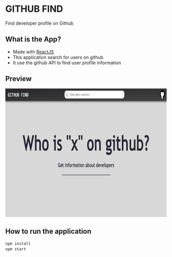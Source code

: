 # GITHUB FIND

Find developer profile on Github

## What is the App?

- Made with [ReactJS](https://github.com/facebook/create-react-app/)
- This application search for users on github
- It use the github API to find user profile information

## Preview

 <img src="./src/asset/github-find.png" width="800px" height="400px" >

## How to run the application
  ```sh
  npm install
  npm start
  ```
  
